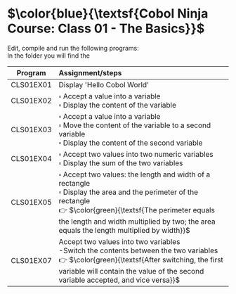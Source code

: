 # $\color{blue}{\textsf{Cobol Ninja Course: Class 01 - The Basics}}$

Edit, compile and run the following programs:<br>
In the folder you will find the 

|   Program   |   Assignment/steps   |
|-------------|:---------------------|
| CLS01EX01   | Display 'Hello Cobol World' |
| CLS01EX02   | :white_small_square: Accept a value into a variable<br> :white_small_square: Display the content of the variable |
| CLS01EX03   | :white_small_square: Accept a value into a variable<br> :white_small_square: Move the content of the variable to a second variable<br> :white_small_square: Display the content of the second variable|
| CLS01EX04   | :white_small_square: Accept two values into two numeric variables<br> :white_small_square: Display the sum of the two variables|
| CLS01EX05   | :white_small_square: Accept two values: the length and width of a rectangle<br> :white_small_square: Display the area and the perimeter of the rectangle<br>:point_right: $\color{green}{\textsf{The perimeter equals the length and width multiplied by two; the area equals the length multiplied by width}}$|
| CLS01EX07   | Accept two values into two variables<br>-Switch the contents between the two variables<br>:point_right: $\color{green}{\textsf{After switching, the first variable will contain the value of the second variable accepted, and vice versa}}$|
